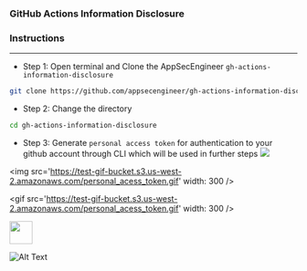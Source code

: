 ### GitHub Actions Information Disclosure 

### Instructions
---

* Step 1: Open terminal and Clone the AppSecEngineer `gh-actions-information-disclosure`

```bash
git clone https://github.com/appsecengineer/gh-actions-information-disclosure.git
```

* Step 2: Change the directory

```bash
cd gh-actions-information-disclosure
```

* Step 3: Generate `personal access token` for authentication to your github account through CLI which will be used in further steps
![](https://test-gif-bucket.s3.us-west-2.amazonaws.com/personal_acess_token.gif)

<img src='https://test-gif-bucket.s3.us-west-2.amazonaws.com/personal_acess_token.gif' width: 300 />

<gif src='https://test-gif-bucket.s3.us-west-2.amazonaws.com/personal_acess_token.gif' width: 300 />

<img src="https://test-gif-bucket.s3.us-west-2.amazonaws.com/personal_acess_token.gif" width="40" height="40" />


![Alt Text](https://test-gif-bucket.s3.us-west-2.amazonaws.com/personal_acess_token.gif)

